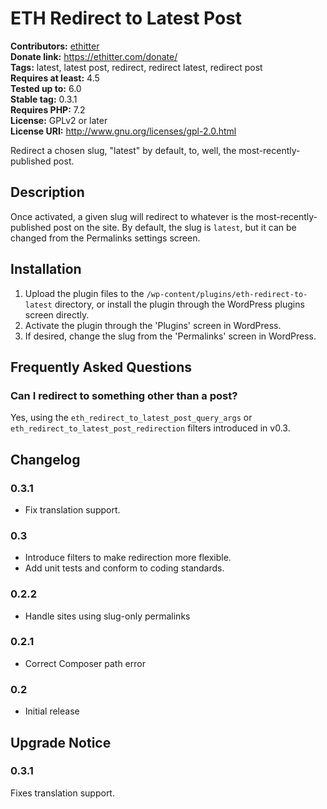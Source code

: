 # ETH Redirect to Latest Post #
**Contributors:** [ethitter](https://profiles.wordpress.org/ethitter/)  
**Donate link:** https://ethitter.com/donate/  
**Tags:** latest, latest post, redirect, redirect latest, redirect post  
**Requires at least:** 4.5  
**Tested up to:** 6.0  
**Stable tag:** 0.3.1  
**Requires PHP:** 7.2  
**License:** GPLv2 or later  
**License URI:** http://www.gnu.org/licenses/gpl-2.0.html  

Redirect a chosen slug, "latest" by default, to, well, the most-recently-published post.

## Description ##

Once activated, a given slug will redirect to whatever is the most-recently-published post on the site. By default, the slug is `latest`, but it can be changed from the Permalinks settings screen.

## Installation ##

1. Upload the plugin files to the `/wp-content/plugins/eth-redirect-to-latest` directory, or install the plugin through the WordPress plugins screen directly.
1. Activate the plugin through the 'Plugins' screen in WordPress.
1. If desired, change the slug from the 'Permalinks' screen in WordPress.

## Frequently Asked Questions ##

### Can I redirect to something other than a post? ###

Yes, using the `eth_redirect_to_latest_post_query_args` or `eth_redirect_to_latest_post_redirection` filters introduced in v0.3.

## Changelog ##

### 0.3.1 ###
* Fix translation support.

### 0.3 ###
* Introduce filters to make redirection more flexible.
* Add unit tests and conform to coding standards.

### 0.2.2 ###
* Handle sites using slug-only permalinks

### 0.2.1 ###
* Correct Composer path error

### 0.2 ###
* Initial release

## Upgrade Notice ##

### 0.3.1 ###
Fixes translation support.
